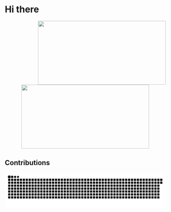 # Hi there

<div align="center">
  <img align="right" src="https://github-readme-stats-8b9ujfxmn-fessxxs-projects.vercel.app/api?username=FESSXX&locale=cn&show_icons=true" height="200"  width="400"/>
</div>
<div align="center">
  <img src="https://count.getloli.com/get/@FESSXX?theme=booru-smtg" height="200" width="400"></img>
</div>

## Contributions
<picture>
  <source media="(prefers-color-scheme: dark)" srcset="https://raw.githubusercontent.com/FESSXX/FESSXX/refs/heads/output/github-contribution-grid-snake-dark.svg">
  <source media="(prefers-color-scheme: light)" srcset="https://raw.githubusercontent.com/FESSXX/FESSXX/refs/heads/output/github-contribution-grid-snake.svg">
  <img alt="github contribution grid snake animation" src="https://raw.githubusercontent.com/FESSXX/FESSXX/refs/heads/output/github-contribution-grid-snake.svg">
</picture>
